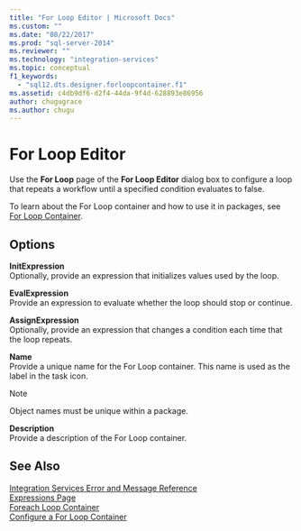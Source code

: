 ```yaml
---
title: "For Loop Editor | Microsoft Docs"
ms.custom: ""
ms.date: "08/22/2017"
ms.prod: "sql-server-2014"
ms.reviewer: ""
ms.technology: "integration-services"
ms.topic: conceptual
f1_keywords: 
  - "sql12.dts.designer.forloopcontainer.f1"
ms.assetid: c4db9df6-d2f4-44da-9f4d-628893e86956
author: chugugrace
ms.author: chugu
---
```

# For Loop Editor
  Use the **For Loop** page of the **For Loop Editor** dialog box to configure a loop that repeats a workflow until a specified condition evaluates to false.  
  
 To learn about the For Loop container and how to use it in packages, see [For Loop Container](control-flow/for-loop-container.md).  
  
## Options  
 **InitExpression**  
 Optionally, provide an expression that initializes values used by the loop.  
  
 **EvalExpression**  
 Provide an expression to evaluate whether the loop should stop or continue.  
  
 **AssignExpression**  
 Optionally, provide an expression that changes a condition each time that the loop repeats.  
  
 **Name**  
 Provide a unique name for the For Loop container. This name is used as the label in the task icon.  
  
> [!NOTE]  
>  Object names must be unique within a package.  
  
 **Description**  
 Provide a description of the For Loop container.  
  
## See Also  
 [Integration Services Error and Message Reference](../../2014/integration-services/integration-services-error-and-message-reference.md)   
 [Expressions Page](expressions/expressions-page.md)   
 [Foreach Loop Container](control-flow/foreach-loop-container.md)   
 [Configure a For Loop Container](../../2014/integration-services/configure-a-for-loop-container.md)  
  
  
